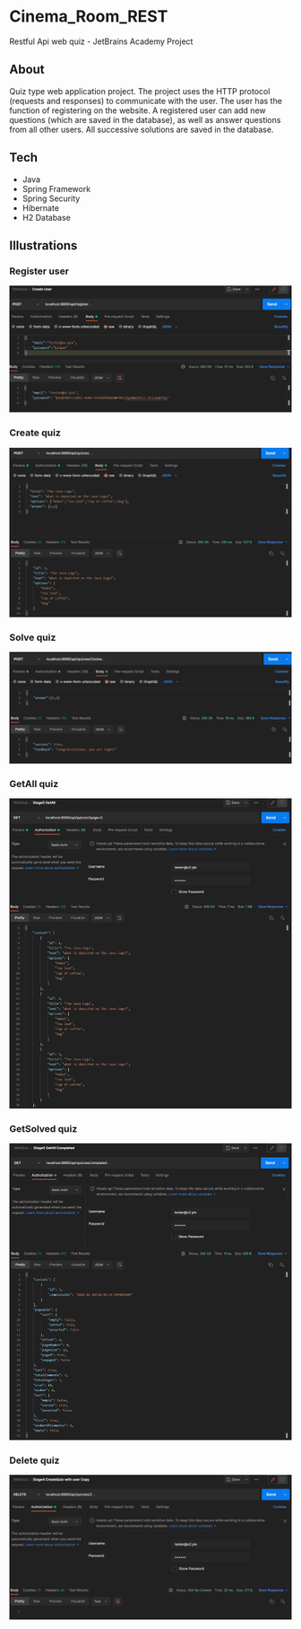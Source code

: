 # Cinema_Room_REST
Restful Api web quiz - JetBrains Academy Project

## About
Quiz type web application project. The project uses the HTTP protocol (requests and responses) to communicate with the user. The user has the function of registering on the website. A registered user can add new questions (which are saved in the database), as well as answer questions from all other users. All successive solutions are saved in the database.

## Tech
- Java
- Spring Framework
- Spring Security
- Hibernate
- H2 Database

## Illustrations

### Register user
![](screenshot/register.png)

### Create quiz
![](screenshot/createQuiz.png)

### Solve quiz
![](screenshot/solveQuiz.png)

### GetAll quiz
![](screenshot/getAllQuiz.png)

### GetSolved quiz
![](screenshot/getAllCompletedQuiz.png)

### Delete quiz
![](screenshot/deleteQuiz.png)
